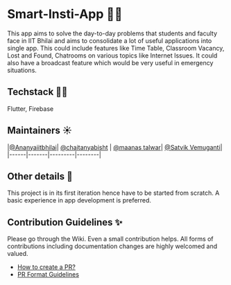 # Smart-Insti-App 📱🏫
This app aims to solve the day-to-day problems that students and faculty face in IIT Bhilai and aims to consolidate a lot of useful applications into single app. This could include features like Time Table, Classroom Vacancy, Lost and Found, Chatrooms on various topics like Internet Issues. It could also have a broadcast feature which would be very useful in emergency situations.

## Techstack 👩‍💻
Flutter, Firebase

## Maintainers ☀️
 |[@Ananyaiitbhilai](https://github.com/Ananyaiitbhilai)|
[@chaitanyabisht](https://github.com/chaitanyabisht) |
[@maanas talwar](https://github.com/maanas-talwar)| 
[@Satvik Vemuganti](https://github.com/VickyMerzOwn)|
|------|-------|---------|--------|

## Other details 📑
This project is in its first iteration hence have to be started from scratch. A basic experience in app development is preferred. 

## Contribution Guidelines ✨
Please go through the Wiki. Even a small contribution helps. All forms of contributions including documentation changes are highly welcomed and valued.
- [How to create a PR?](https://github.com/OpenLake/Not-a-Mess/wiki/How-to-create-a-PR%3F)
- [PR Format Guidelines](https://github.com/OpenLake/Not-a-Mess/wiki/PR-Format-Guidelines)
